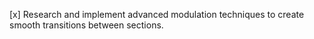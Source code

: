 [x] Research and implement advanced modulation techniques to create smooth transitions between sections.